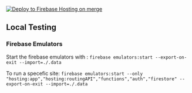 [![Deploy to Firebase Hosting on merge](https://github.com/HanuSocietyManagement/HSM-Web/actions/workflows/firebase-hosting-merge.yml/badge.svg?branch=main)](https://github.com/HanuSocietyManagement/HSM-Web/actions/workflows/firebase-hosting-merge.yml)

## Local Testing
### Firebase Emulators
Start the firebase emulators with : `firebase emulators:start --export-on-exit --import=./.data`


To run a specefic site: `firebase emulators:start --only "hosting:app","hosting:routingAPI","functions","auth","firestore" --export-on-exit --import=./.data`